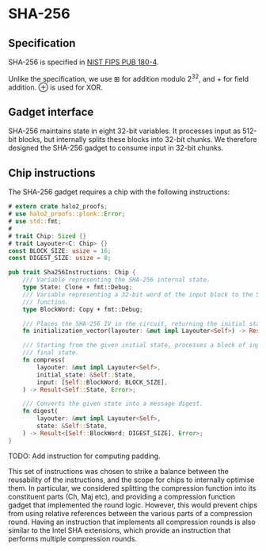 # SHA-256

## Specification

SHA-256 is specified in [NIST FIPS PUB 180-4](https://nvlpubs.nist.gov/nistpubs/FIPS/NIST.FIPS.180-4.pdf).

Unlike the specification, we use $\boxplus$ for addition modulo $2^{32}$, and $+$ for
field addition. $\oplus$ is used for XOR.

## Gadget interface

SHA-256 maintains state in eight 32-bit variables. It processes input as 512-bit blocks,
but internally splits these blocks into 32-bit chunks. We therefore designed the SHA-256
gadget to consume input in 32-bit chunks.

## Chip instructions

The SHA-256 gadget requires a chip with the following instructions:

```rust
# extern crate halo2_proofs;
# use halo2_proofs::plonk::Error;
# use std::fmt;
#
# trait Chip: Sized {}
# trait Layouter<C: Chip> {}
const BLOCK_SIZE: usize = 16;
const DIGEST_SIZE: usize = 8;

pub trait Sha256Instructions: Chip {
    /// Variable representing the SHA-256 internal state.
    type State: Clone + fmt::Debug;
    /// Variable representing a 32-bit word of the input block to the SHA-256 compression
    /// function.
    type BlockWord: Copy + fmt::Debug;

    /// Places the SHA-256 IV in the circuit, returning the initial state variable.
    fn initialization_vector(layouter: &mut impl Layouter<Self>) -> Result<Self::State, Error>;

    /// Starting from the given initial state, processes a block of input and returns the
    /// final state.
    fn compress(
        layouter: &mut impl Layouter<Self>,
        initial_state: &Self::State,
        input: [Self::BlockWord; BLOCK_SIZE],
    ) -> Result<Self::State, Error>;

    /// Converts the given state into a message digest.
    fn digest(
        layouter: &mut impl Layouter<Self>,
        state: &Self::State,
    ) -> Result<[Self::BlockWord; DIGEST_SIZE], Error>;
}
```

TODO: Add instruction for computing padding.

This set of instructions was chosen to strike a balance between the reusability of the
instructions, and the scope for chips to internally optimise them. In particular, we
considered splitting the compression function into its constituent parts (Ch, Maj etc),
and providing a compression function gadget that implemented the round logic. However,
this would prevent chips from using relative references between the various parts of a
compression round. Having an instruction that implements all compression rounds is also
similar to the Intel SHA extensions, which provide an instruction that performs multiple
compression rounds.
